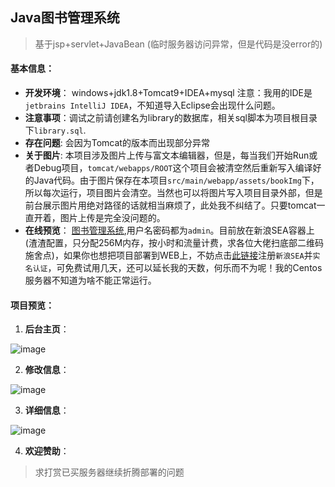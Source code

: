 ##                                 Java图书管理系统

> 基于jsp+servlet+JavaBean  (临时服务器访问异常，但是代码是没error的)
#### 基本信息：

- **开发环境**： windows+jdk1.8+Tomcat9+IDEA+mysql
注意：我用的IDE是`jetbrains IntelliJ IDEA`，不知道导入Eclipse会出现什么问题。
- **注意事项**：调试之前请创建名为library的数据库，相关sql脚本为项目根目录下`library.sql`.
- **存在问题**: 会因为Tomcat的版本而出现部分异常
- **关于图片**: 本项目涉及图片上传与富文本编辑器，但是，每当我们开始Run或者Debug项目，`tomcat/webapps/ROOT`这个项目会被清空然后重新写入编译好的Java代码。由于图片保存在本项目`src/main/webapp/assets/bookImg`下，所以每次运行，项目图片会清空。当然也可以将图片写入项目目录外部，但是前台展示图片用绝对路径的话就相当麻烦了，此处我不纠结了。只要tomcat一直开着，图片上传是完全没问题的。
- **在线预览**： [图书管理系统](http://zyang.top:8080/LibrarySystem),用户名密码都为`admin`。目前放在新浪SEA容器上(渣渣配置，只分配256M内存，按小时和流量计费，求各位大佬扫底部二维码施舍点)，如果你也想把项目部署到WEB上，不妨点击[此链接](https://www.sinacloud.com/public/login/inviter/gaimrn-mddmzeKWrhKW3aIF4jWh9eJtrfnymdg.html)注册`新浪SEA`并`实名认证`，可免费试用几天，还可以延长我的天数，何乐而不为呢！我的Centos服务器不知道为啥不能正常运行。
#### 项目预览：


1. **后台主页**：


![image](https://github.com/Mrzyang/LibrarySystem/blob/master/src/main/webapp/assets/images/github/home.png)

2. **修改信息**：


![image](https://github.com/Mrzyang/LibrarySystem/blob/master/src/main/webapp/assets/images/github/update.png)

3. **详细信息**：


![image](https://github.com/Mrzyang/LibrarySystem/blob/master/src/main/webapp/assets/images/github/detail.png)


4. **欢迎赞助**：
> 求打赏已买服务器继续折腾部署的问题


